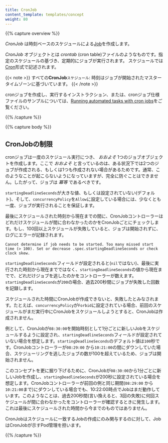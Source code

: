 ```yaml
---
title: CronJob
content_template: templates/concept
weight: 80
---
```


{{% capture overview %}}

_CronJob_ は時刻ベースのスケジュールによる[Job](/docs/concepts/workloads/controllers/jobs-run-to-completion/)を作成します。

_CronJob_ オブジェクトとは _crontab_ (cron table)ファイルのようなものです。指定のスケジュールの基づき、定期的にジョブが実行されます。
スケジュールでは[Cron](https://en.wikipedia.org/wiki/Cron)形式で記述されます。

{{< note >}}
すべての**CronJob**`スケジュール`: 時刻はジョブが開始されたマスタータイムゾーンに基づいています。
{{< /note >}}

cronジョブを作成し、実行するインストラクション、または、cronジョブ仕様ファイルのサンプルについては、[Running automated tasks with cron jobs](/docs/tasks/job/automated-tasks-with-cron-jobs)をご覧ください。

{{% /capture %}}

{{% capture body %}}

## CronJobの制限

cronジョブは一度のスケジュール実行につき、 _おおよそ_ 1つのジョブオブジェクトを作成します。ここで _おおよそ_ と言っているのは、ある状況下では2つのジョブが作成される、もしくは1つも作成されない場合があるためです。通常、このようなことが起こらないようになっていますが、完全に防ぐことはできません。したがって、ジョブは _冪等_ であるべきです。

`startingDeadlineSeconds`が大きな値、もしくは設定されていない(デフォルト)、そして、`concurrencyPolicy`を`Allow`に設定している場合には、少なくとも一度、ジョブが実行されることを保証します。

最後にスケジュールされた時刻から現在までの間に、CronJobコントローラーはどれだけスケジュールが間に合わなかったのかをCronJobごとにチェックします。もし、100回以上スケジュールが失敗していると、ジョブは開始されずに、ログにエラーが記録されます。

````
Cannot determine if job needs to be started. Too many missed start time (> 100). Set or decrease .spec.startingDeadlineSeconds or check clock skew.
````

`startingDeadlineSeconds`フィールドが設定されると(`nil`ではない)、最後に実行された時刻から現在までではなく、`startingDeadlineSeconds`の値から現在までで、どれだけジョブを逃したのかをコントローラーが数えます。 `startingDeadlineSeconds`が`200`の場合、過去200秒間にジョブが失敗した回数を記録します。

スケジュールされた時間にCronJobが作成できないと、失敗したとみなされます。たとえば、`concurrencyPolicy`が`Forbid`に設定されている場合、前回のスケジュールがまだ実行中にCronJobをスケジュールしようとすると、CronJobは作成されません。

例として、CronJobが`08:30:00`を開始時刻として1分ごとに新しいJobをスケジュールするように設定され、`startingDeadlineSeconds`フィールドが設定されていない場合を想定します。`startingDeadlineSeconds`のデフォルト値は`100`秒です。CronJobコントローラーが`08:29:00` から`10:21:00`の間にダウンしていた場合、スケジューリングを逃したジョブの数が100を超えているため、ジョブは開始されません。

このコンセプトを更に掘り下げるために、CronJobが`08:30:00`から1分ごとに新しいJobを作成し、`startingDeadlineSeconds`が200秒に設定されている場合を想定します。CronJobコントローラーが前回の例と同じ期間(`08:29:00` から`10:21:00`まで)にダウンしている場合でも、10:22:00時点でJobはまだ動作しています。このようなことは、過去200秒間(言い換えると、3回の失敗)に何回スケジュールが間に合わなかったをコントローラーが確認するときに発生します。これは最後にスケジュールされた時間から今までのものではありません。

CronJobはスケジュールに一致するJobの作成にのみ関与するのに対して、JobはCronJobが示すPod管理を担います。

{{% /capture %}}
